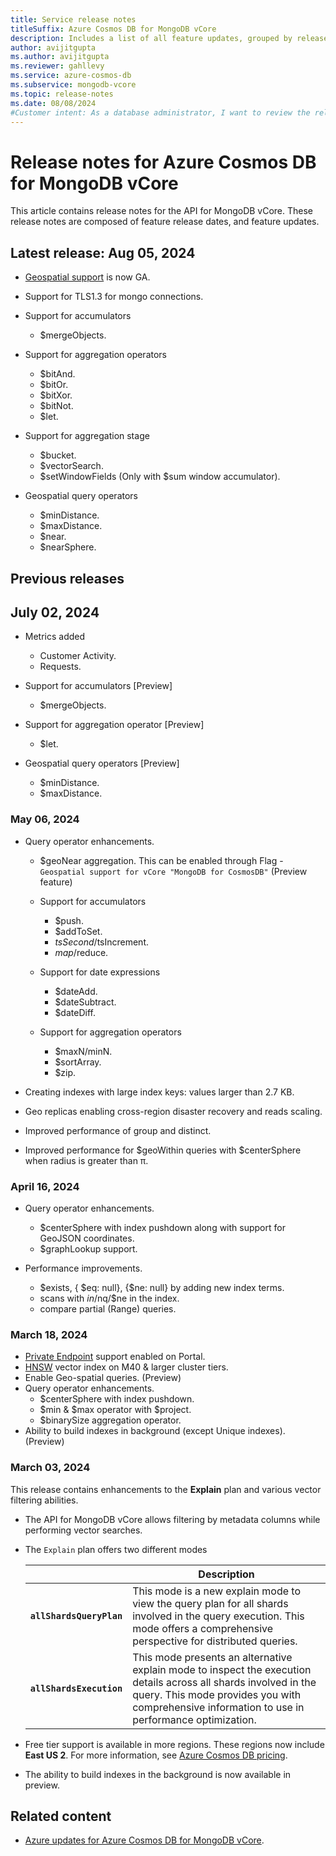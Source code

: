 ```yaml
---
title: Service release notes
titleSuffix: Azure Cosmos DB for MongoDB vCore
description: Includes a list of all feature updates, grouped by release date, for the Azure Cosmos DB for MongoDB vCore service.
author: avijitgupta
ms.author: avijitgupta
ms.reviewer: gahllevy
ms.service: azure-cosmos-db
ms.subservice: mongodb-vcore
ms.topic: release-notes
ms.date: 08/08/2024
#Customer intent: As a database administrator, I want to review the release notes, so I can understand what new features are released for the service.
---
```


# Release notes for Azure Cosmos DB for MongoDB vCore

This article contains release notes for the API for MongoDB vCore. These release notes are composed of feature release dates, and feature updates.

## Latest release: Aug 05, 2024

- [Geospatial support](geospatial-support.md) is now GA.

- Support for TLS1.3 for mongo connections.
- Support for accumulators
  - $mergeObjects.
- Support for aggregation operators
  - $bitAnd.
  - $bitOr.
  - $bitXor.
  - $bitNot.
  - $let.
- Support for aggregation stage
  - $bucket.
  - $vectorSearch.
  - $setWindowFields (Only with $sum window accumulator).
- Geospatial query operators
  - $minDistance.
  - $maxDistance.
  - $near.
  - $nearSphere.

## Previous releases

## July 02, 2024

- Metrics added
  - Customer Activity.
  - Requests.

- Support for accumulators [Preview]
  - $mergeObjects.

- Support for aggregation operator [Preview]
  - $let.

- Geospatial query operators [Preview]
  - $minDistance.
  - $maxDistance.

### May 06, 2024

- Query operator enhancements.
  - $geoNear aggregation. This can be enabled through Flag - `Geospatial support for vCore "MongoDB for CosmosDB"`  (Preview feature)
  
  - Support for accumulators
    - $push.
    - $addToSet.
    - $tsSecond/$tsIncrement.
    - $map/$reduce.
  - Support for date expressions
    - $dateAdd.
    - $dateSubtract.
    - $dateDiff.
  - Support for aggregation operators
    - $maxN/minN.
    - $sortArray.
    - $zip.

- Creating indexes with large index keys: values larger than 2.7 KB.
- Geo replicas enabling cross-region disaster recovery and reads scaling.
- Improved performance of group and distinct.
- Improved performance for $geoWithin queries with $centerSphere when radius is greater than π.

### April 16, 2024

- Query operator enhancements.
  - $centerSphere with index pushdown along with support for GeoJSON coordinates.
  - $graphLookup support.

- Performance improvements.
  - $exists, { $eq: null}, {$ne: null} by adding new index terms.
  - scans with $in/$nq/$ne in the index.
  - compare partial (Range) queries.

### March 18, 2024

- [Private Endpoint](how-to-private-link.md) support enabled on Portal.
- [HNSW](vector-search.md) vector index on M40 & larger cluster tiers.
- Enable Geo-spatial queries. (Preview)
- Query operator enhancements.
  - $centerSphere with index pushdown.
  - $min & $max operator with $project.
  - $binarySize aggregation operator.
- Ability to build indexes in background (except Unique indexes). (Preview)

### March 03, 2024

This release contains enhancements to the **Explain** plan and various vector filtering abilities.

- The API for MongoDB vCore allows filtering by metadata columns while performing vector searches.
- The `Explain` plan offers two different modes

  | | Description |
  | --- | --- |
  | **`allShardsQueryPlan`** | This mode is a new explain mode to view the query plan for all shards involved in the query execution. This mode offers a comprehensive perspective for distributed queries. |
  | **`allShardsExecution`** | This mode presents an alternative explain mode to inspect the execution details across all shards involved in the query. This mode provides you with comprehensive information to use in performance optimization. |

- Free tier support is available in more regions. These regions now include **East US 2**. For more information, see [Azure Cosmos DB pricing](https://azure.microsoft.com/pricing/details/cosmos-db/mongodb/).

- The ability to build indexes in the background is now available in preview.

## Related content

- [Azure updates for Azure Cosmos DB for MongoDB vCore](https://azure.microsoft.com/updates?category=databases&query=Cosmos%20DB%20MongoDB).
